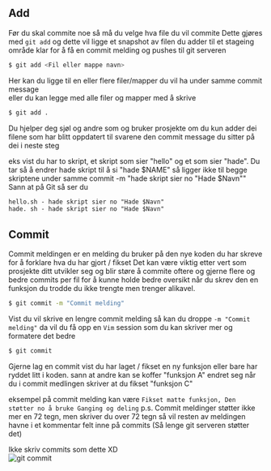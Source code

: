 ## Add

Før du skal commite noe så må du velge hva file du vil commite
Dette gjøres med `git add`
og dette vil ligge et snapshot av filen du adder til et stageing område klar for å få en commit melding og pushes til git serveren

```sh
$ git add <Fil eller mappe navn>
```
Her kan du ligge til en eller flere filer/mapper du vil ha under samme commit message <br />
eller du kan legge med alle filer og mapper med å skrive

```sh
$ git add .
```

Du hjelper deg sjøl og andre som og bruker prosjekte om du kun adder dei filene som har blitt oppdatert til svarene den commit message du sitter på dei i neste steg

eks vist du har to skript, et skript som sier "hello" og et som sier "hade".
Du tar så å endrer hade skript til å si "hade $NAME" så ligger ikke til begge skriptene under samme commit -m "hade skript sier no "Hade $Navn""
Sann at på Git så ser du

```txt
hello.sh - hade skript sier no "Hade $Navn"
hade. sh - hade skript sier no "Hade $Navn"
```

## Commit
 
Commit meldingen er en melding du bruker på den nye koden du har skreve for å forklare hva du har gjort / fikset
Det kan være viktig etter vert som prosjekte ditt utvikler seg og blir støre å commite oftere og gjerne flere og bedre commits per fil for å kunne holde bedre oversikt når du skrev den en funksjon du trodde du ikke trengte men trenger alikavel.

```sh
$ git commit -m "Commit melding"
```
Vist du vil skrive en lengre commit melding så kan du droppe `-m "Commit melding"`
da vil du få opp en `Vim` session som du kan skriver mer og formatere det bedre
```sh
$ git commit
```

Gjerne lag en commit vist du har laget / fikset en ny funksjon eller bare har ryddet litt i koden. sann at andre kan se koffer "funksjon A" endret seg når du i commit medlingen skriver at du fikset "funksjon C"

eksempel på commit melding kan være `Fikset matte funksjon, Den støtter no å bruke Ganging og deling`
p.s. Commit meldinger støtter ikke mer en 72 tegn, men skriver du over 72 tegn så vil resten av meldingen havne i et kommentar felt inne på commits (Så lenge git serveren støtter det)

Ikke skriv commits som dette XD <br />
![git commit](https://imgs.xkcd.com/comics/git_commit.png)